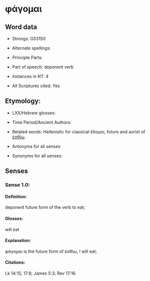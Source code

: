# φάγομαι 

<!-- Status: S2=NeedsFinalCheck -->
<!-- Lexica used for edits:   -->

## Word data

* Strongs: G53150

* Alternate spellings:

* Principle Parts: 


* Part of speech: deponent verb

* Instances in NT: 4

* All Scriptures cited: Yes

## Etymology: 

* LXX/Hebrew glosses: 


* Time Period/Ancient Authors: 

* Related words: Hellenistic for classical ἔδομαι; future and aorist of [ἐσθίω]().

* Antonyms for all senses

* Synonyms for all senses: 


## Senses 

### Sense  1.0: 

#### Definition: 

deponent future form of the verb to eat;

#### Glosses: 

will eat

#### Explanation: 

φάγομαι is the future form of ἐσθίω, I will eat;

#### Citations: 

Lk 14:15; 17:8; James 5:3; Rev 17:16.
